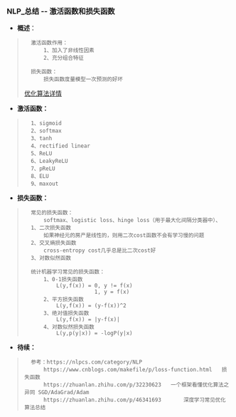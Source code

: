 ### NLP_总结 -- 激活函数和损失函数
- **概述**：
>       激活函数作用：
>           1、加入了非线性因素
>           2、充分组合特征
>
>       损失函数：
>           损失函数度量模型一次预测的好坏
>
>[优化算法详情](https://github.com/nwaiting/wolf-ai/blob/master/wolf_nlp/%E7%AE%97%E6%B3%95%E5%AD%A6%E4%B9%A0%E7%AC%94%E8%AE%B0/NLP-%E6%B7%B1%E5%BA%A6%E5%AD%A6%E4%B9%A0/20180824-%E4%BC%98%E5%8C%96%E7%AE%97%E6%B3%95.md)
>
>

- **激活函数：**
>       1、sigmoid
>       2、softmax
>       3、tanh
>       4、rectified linear
>       5、ReLU
>       6、LeakyReLU
>       7、pReLU
>       8、ELU
>       9、maxout
>
>
>

- **损失函数：**
>       常见的损失函数：
>           softmax、logistic loss、hinge loss（用于最大化间隔分类器中）、
>       1、二次损失函数
>           如果神经元的房产是线性的，则用二次cost函数不会有学习慢的问题
>       2、交叉熵损失函数
>           cross-entropy cost几乎总是比二次cost好
>       3、对数似然函数
>
>       统计机器学习常见的损失函数：
>           1、0-1损失函数
>               L(y,f(x)) = 0, y != f(x)
>                           1, y = f(x)
>           2、平方损失函数
>               L(y,f(x)) = (y-f(x))^2
>           3、绝对值损失函数
>               L(y,f(x)) = |y-f(x)|
>           4、对数似然损失函数
>               L(y,p(y|x)) = -logP(y|x)
>
>
>
>
>
>
>
>

- **待续：**
>       参考：https://nlpcs.com/category/NLP
>           https://www.cnblogs.com/makefile/p/loss-function.html   损失函数
>           https://zhuanlan.zhihu.com/p/32230623   一个框架看懂优化算法之异同 SGD/AdaGrad/Adam
>           https://zhuanlan.zhihu.com/p/46341693       深度学习常见优化算法总结
>
>
>
>
>
>
>
>
>
>
>
>
>
>
>
>
